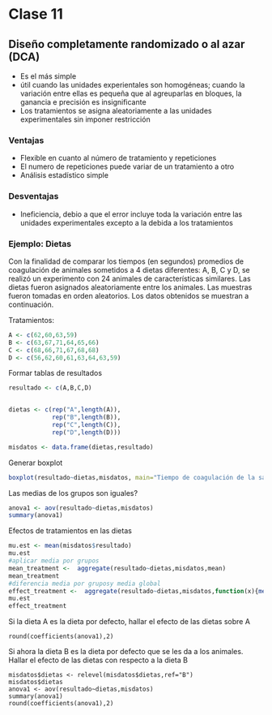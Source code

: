 # Clase 11

## Diseño completamente randomizado o al azar (DCA)
- Es el más simple
- útil cuando las unidades experientales son homogéneas; cuando la variación entre ellas es pequeña que al agreuparlas en bloques, la ganancia e precisión es insignificante
- Los tratamientos se asigna aleatoriamente a las unidades experimentales sin imponer restricción

### Ventajas
- Flexible en cuanto al número de tratamiento y repeticiones
- El numero de repeticiones puede variar de un tratamiento a otro
- Análisis estadístico simple

### Desventajas
- Ineficiencia, debio a  que el error incluye toda la variación entre las unidades experimentales excepto a la debida a los tratamientos


### Ejemplo: Dietas

Con la finalidad de comparar los tiempos (en segundos) promedios de
coagulación de animales sometidos a 4 dietas diferentes: A, B, C y D, se
realizó un experimento con 24 animales de características similares. Las
dietas fueron asignados aleatoriamente entre los animales. Las muestras
fueron tomadas en orden aleatorios. Los datos obtenidos se muestran a
continuación.

Tratamientos:
``` R
A <- c(62,60,63,59)
B <- c(63,67,71,64,65,66)
C <- c(68,66,71,67,68,68)
D <- c(56,62,60,61,63,64,63,59)
```

Formar tablas de resultados
``` R
resultado <- c(A,B,C,D)


dietas <- c(rep("A",length(A)),
            rep("B",length(B)),
            rep("C",length(C)),
            rep("D",length(D)))

misdatos <- data.frame(dietas,resultado)
```

Generar boxplot
``` R
boxplot(resultado~dietas,misdatos, main="Tiempo de coagulación de la sangre segun dieta", ylab="Tiempo (segundos)")
```

Las medias de los grupos son iguales?
``` R
anova1 <- aov(resultado~dietas,misdatos)
summary(anova1)
```

Efectos de tratamientos en las dietas
``` R
mu.est <- mean(misdatos$resultado)
mu.est
#aplicar media por grupos
mean_treatment <-  aggregate(resultado~dietas,misdatos,mean)
mean_treatment
#diferencia media por gruposy media global
effect_treatment <-  aggregate(resultado~dietas,misdatos,function(x){mean(x)-mu.est})
mu.est
effect_treatment
```

Si la dieta A es la dieta por defecto, hallar el efecto de las dietas sobre A
```
round(coefficients(anova1),2)
```

Si ahora la dieta B es la dieta por defecto que se les da a los animales.
Hallar el efecto de las dietas con respecto a la dieta B
```
misdatos$dietas <- relevel(misdatos$dietas,ref="B")
misdatos$dietas
anova1 <- aov(resultado~dietas,misdatos)
summary(anova1)
round(coefficients(anova1),2)
```

